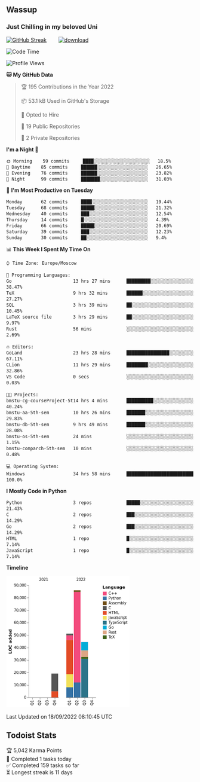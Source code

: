## Wassup 
### Just Chilling in my beloved Uni 

<!--
-->

[![GitHub Streak](http://github-readme-streak-stats.herokuapp.com?user=archeoss&theme=shades-of-purple&hide_border=true&date_format=j%20M%5B%20Y%5D)](https://git.io/streak-stats)&nbsp;&nbsp;&nbsp;&nbsp;&nbsp;&nbsp;&nbsp;&nbsp;[![download](https://user-images.githubusercontent.com/68448737/147796309-d8b65b1d-4dde-40d9-b03a-2b42aaa6cd43.jpeg)
](http://bmstu.ru/)

<!--START_SECTION:waka-->
![Code Time](http://img.shields.io/badge/Code%20Time-560%20hrs%2026%20mins-blue)

![Profile Views](http://img.shields.io/badge/Profile%20Views-2-blue)

**🐱 My GitHub Data** 

> 🏆 195 Contributions in the Year 2022
 > 
> 📦 53.1 kB Used in GitHub's Storage 
 > 
> 💼 Opted to Hire
 > 
> 📜 19 Public Repositories 
 > 
> 🔑 2 Private Repositories  
 > 
**I'm a Night 🦉** 

```text
🌞 Morning    59 commits     ████░░░░░░░░░░░░░░░░░░░░░   18.5% 
🌆 Daytime    85 commits     ██████░░░░░░░░░░░░░░░░░░░   26.65% 
🌃 Evening    76 commits     ██████░░░░░░░░░░░░░░░░░░░   23.82% 
🌙 Night      99 commits     ███████░░░░░░░░░░░░░░░░░░   31.03%

```
📅 **I'm Most Productive on Tuesday** 

```text
Monday       62 commits     ████░░░░░░░░░░░░░░░░░░░░░   19.44% 
Tuesday      68 commits     █████░░░░░░░░░░░░░░░░░░░░   21.32% 
Wednesday    40 commits     ███░░░░░░░░░░░░░░░░░░░░░░   12.54% 
Thursday     14 commits     █░░░░░░░░░░░░░░░░░░░░░░░░   4.39% 
Friday       66 commits     █████░░░░░░░░░░░░░░░░░░░░   20.69% 
Saturday     39 commits     ███░░░░░░░░░░░░░░░░░░░░░░   12.23% 
Sunday       30 commits     ██░░░░░░░░░░░░░░░░░░░░░░░   9.4%

```


📊 **This Week I Spent My Time On** 

```text
⌚︎ Time Zone: Europe/Moscow

💬 Programming Languages: 
Go                       13 hrs 27 mins      █████████░░░░░░░░░░░░░░░░   38.47% 
TeX                      9 hrs 32 mins       ██████░░░░░░░░░░░░░░░░░░░   27.27% 
SQL                      3 hrs 39 mins       ██░░░░░░░░░░░░░░░░░░░░░░░   10.45% 
LaTeX source file        3 hrs 29 mins       ██░░░░░░░░░░░░░░░░░░░░░░░   9.97% 
Rust                     56 mins             ░░░░░░░░░░░░░░░░░░░░░░░░░   2.69%

🔥 Editors: 
GoLand                   23 hrs 28 mins      ████████████████░░░░░░░░░   67.11% 
CLion                    11 hrs 29 mins      ████████░░░░░░░░░░░░░░░░░   32.86% 
VS Code                  0 secs              ░░░░░░░░░░░░░░░░░░░░░░░░░   0.03%

🐱‍💻 Projects: 
bmstu-cg-courseProject-5t14 hrs 4 mins       ██████████░░░░░░░░░░░░░░░   40.24% 
bmstu-aa-5th-sem         10 hrs 26 mins      ███████░░░░░░░░░░░░░░░░░░   29.83% 
bmstu-db-5th-sem         9 hrs 49 mins       ███████░░░░░░░░░░░░░░░░░░   28.08% 
bmstu-os-5th-sem         24 mins             ░░░░░░░░░░░░░░░░░░░░░░░░░   1.15% 
bmstu-comparch-5th-sem   10 mins             ░░░░░░░░░░░░░░░░░░░░░░░░░   0.48%

💻 Operating System: 
Windows                  34 hrs 58 mins      █████████████████████████   100.0%

```

**I Mostly Code in Python** 

```text
Python                   3 repos             █████░░░░░░░░░░░░░░░░░░░░   21.43% 
C                        2 repos             ███░░░░░░░░░░░░░░░░░░░░░░   14.29% 
Go                       2 repos             ███░░░░░░░░░░░░░░░░░░░░░░   14.29% 
HTML                     1 repo              █░░░░░░░░░░░░░░░░░░░░░░░░   7.14% 
JavaScript               1 repo              █░░░░░░░░░░░░░░░░░░░░░░░░   7.14%

```


**Timeline**

![Chart not found](https://raw.githubusercontent.com/archeoss/archeoss/master/charts/bar_graph.png) 


 Last Updated on 18/09/2022 08:10:45 UTC
<!--END_SECTION:waka-->

## Todoist Stats

<!-- TODO-IST:START -->
🏆  5,042 Karma Points           
🌸  Completed 1 tasks today           
✅  Completed 159 tasks so far           
⏳  Longest streak is 11 days
<!-- TODO-IST:END -->
